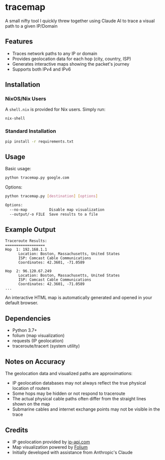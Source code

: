 # tracemap

A small nifty tool I quickly threw together using Claude AI to trace a visual path to a given IP/Domain

## Features

- Traces network paths to any IP or domain
- Provides geolocation data for each hop (city, country, ISP)
- Generates interactive maps showing the packet's journey
- Supports both IPv4 and IPv6

## Installation

### NixOS/Nix Users

A `shell.nix` is provided for Nix users. Simply run:

```bash
nix-shell
```

### Standard Installation

```bash
pip install -r requirements.txt
```

## Usage

Basic usage:
```bash
python tracemap.py google.com
```

Options:
```bash
python tracemap.py [destination] [options]

Options:
  --no-map          Disable map visualization
  --output/-o FILE  Save results to a file
```

## Example Output

```
Traceroute Results:
==================
Hop  1: 192.168.1.1
      Location: Boston, Massachusetts, United States
      ISP: Comcast Cable Communications
      Coordinates: 42.3601, -71.0589

Hop  2: 96.120.67.249
      Location: Boston, Massachusetts, United States
      ISP: Comcast Cable Communications
      Coordinates: 42.3601, -71.0589
...
```

An interactive HTML map is automatically generated and opened in your default browser.

## Dependencies

- Python 3.7+
- folium (map visualization)
- requests (IP geolocation)
- traceroute/tracert (system utility)

## Notes on Accuracy

The geolocation data and visualized paths are approximations:
- IP geolocation databases may not always reflect the true physical location of routers
- Some hops may be hidden or not respond to traceroute
- The actual physical cable paths often differ from the straight lines shown on the map
- Submarine cables and internet exchange points may not be visible in the trace

## Credits

- IP geolocation provided by [ip-api.com](https://ip-api.com)
- Map visualization powered by [Folium](https://python-visualization.github.io/folium/)
- Initially developed with assistance from Anthropic's Claude
